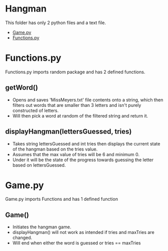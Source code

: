 # Hangman
This folder has only 2 python files and a text file.
- [Game.py](https://github.com/agjCode/Hangman/blob/main/Game.py)
- [Functions.py](https://github.com/agjCode/Hangman/blob/main/Functions.py)

# Functions.py
Functions.py imports random package and has 2 defined functions.

## getWord()
- Opens and saves 'MissMeyers.txt' file contents onto a string, which then filters out words that are smaller than 3 letters and isn't purely constructed of letters.
- Will then pick a word at random of the filtered string and return it.
  
## displayHangman(lettersGuessed, tries)
- Takes string lettersGuessed and int tries then displays the current state of the hangman based on the tries value.
- Assumes that the max value of tries will be 6 and minimum 0.
- Under it will be the state of the progress towards guessing the letter based on lettersGuessed.

# Game.py
Game.py imports Functions and has 1 defined function
## Game()
- Initiates the hangman game.
- displayHangman() will not work as intended if tries and maxTries are changed.
- Will end when either the word is guessed or tries == maxTries
